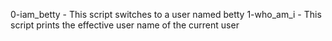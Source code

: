 0-iam_betty - This script switches to a user named betty
1-who_am_i - This script prints the effective user name of the current user

